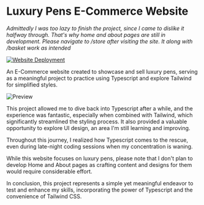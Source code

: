 # Luxury Pens E-Commerce Website

*Admittedly I was too lazy to finish the project, since I came to dislike it halfway through. That's why home and about pages are still in development. Please navigate to /store after visiting the site. It along with /basket work as intended*

[![Website Deployment](https://img.shields.io/badge/Deploy-View%20Website-blue)](https://kirill-cherepanov.github.io/luxury-pens-e-commerce/)

An E-Commerce website created to showcase and sell luxury pens, serving as a meaningful project to practice using Typescript and explore Tailwind for simplified styles.

![Preview](https://github.com/Kirill-Cherepanov/luxury-pens-e-commerce/assets/52123816/24ed10c6-7f93-4dfa-8e2b-0c2a2163090b)

This project allowed me to dive back into Typescript after a while, and the experience was fantastic, especially when combined with Tailwind, which significantly streamlined the styling process. It also provided a valuable opportunity to explore UI design, an area I'm still learning and improving.

Throughout this journey, I realized how Typescript comes to the rescue, even during late-night coding sessions when my concentration is waning.

While this website focuses on luxury pens, please note that I don't plan to develop Home and About pages as crafting content and designs for them would require considerable effort.

In conclusion, this project represents a simple yet meaningful endeavor to test and enhance my skills, incorporating the power of Typescript and the convenience of Tailwind CSS.
